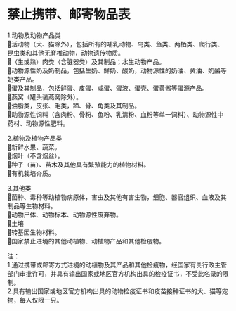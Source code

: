 # 禁止携带、邮寄物品表  
1.动物及动物产品类  
🔸活动物（犬、猫除外），包括所有的哺乳动物、鸟类、鱼类、两栖类、爬行类、昆虫类和其他无脊椎动物，动物遗传物质。  
🔸（生或熟）肉类（含脏器类）及其制品；水生动物产品。  
🔸动物源性奶及奶制品，包括生奶、鲜奶、酸奶，动物源性的奶油、黄油、奶酪等奶类产品。  
🔸蛋及其制品，包括鲜蛋、皮蛋、咸蛋、蛋液、蛋壳、蛋黄酱等蛋源产品。  
🔸燕窝（罐头装燕窝除外）。  
🔸油脂类，皮张、毛类，蹄、骨、角类及其制品。  
🔸动物源性饲料（含肉粉、骨粉、鱼粉、乳清粉、血粉等单一饲料）、动物源性中药材、动物源性肥料。  

2.植物及植物产品类  
🔸新鲜水果、蔬菜。  
🔸烟叶（不含烟丝）。  
🔸种子（苗）、苗木及其他具有繁殖能力的植物材料。  
🔸有机栽培介质。  

3.其他类  
🔸菌种、毒种等动植物病原体，害虫及其他有害生物，细胞、器官组织、血液及其制品等生物材料。  
🔸动物尸体、动物标本、动物源性废弃物。  
🔸土壤  
🔸转基因生物材料。  
🔸国家禁止进境的其他动植物、动植物产品和其他检疫物。  

注：  
1.通过携带或邮寄方式进境的动植物及其产品和其他检疫物，经国家有关行政主管部门审批许可，并具有输出国家或地区官方机构出具的检疫证书，不受此名录的限制。  
2.具有输出国家或地区官方机构出具的动物检疫证书和疫苗接种证书的犬、猫等宠物，每人仅限一只。  
<!-- Last processed: 2025-07-22 03:44:30 -->
